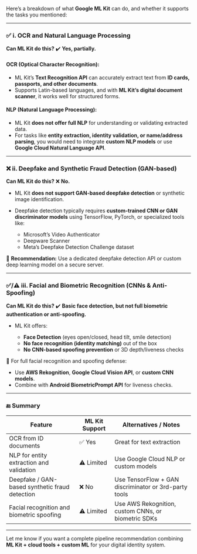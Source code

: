 Here’s a breakdown of what **Google ML Kit** can do, and whether it supports the tasks you mentioned:

---

### ✅ **i. OCR and Natural Language Processing**

**Can ML Kit do this?**
✔️ **Yes, partially.**

#### OCR (Optical Character Recognition):

* ML Kit’s **Text Recognition API** can accurately extract text from **ID cards, passports, and other documents**.
* Supports Latin-based languages, and with **ML Kit’s digital document scanner**, it works well for structured forms.

#### NLP (Natural Language Processing):

* ML Kit **does not offer full NLP** for understanding or validating extracted data.
* For tasks like **entity extraction, identity validation, or name/address parsing**, you would need to integrate **custom NLP models** or use **Google Cloud Natural Language API**.

---

### ❌ **ii. Deepfake and Synthetic Fraud Detection (GAN-based)**

**Can ML Kit do this?**
❌ **No.**

* ML Kit **does not support GAN-based deepfake detection** or synthetic image identification.
* Deepfake detection typically requires **custom-trained CNN or GAN discriminator models** using TensorFlow, PyTorch, or specialized tools like:

    * Microsoft’s Video Authenticator
    * Deepware Scanner
    * Meta’s Deepfake Detection Challenge dataset

🔧 **Recommendation:** Use a dedicated deepfake detection API or custom deep learning model on a secure server.

---

### ✅/⚠️ **iii. Facial and Biometric Recognition (CNNs & Anti-Spoofing)**

**Can ML Kit do this?**
✔️ **Basic face detection, but not full biometric authentication or anti-spoofing.**

* ML Kit offers:

    * **Face Detection** (eyes open/closed, head tilt, smile detection)
    * **No face recognition (identity matching)** out of the box
    * **No CNN-based spoofing prevention** or 3D depth/liveness checks

🔐 For full facial recognition and spoofing defense:

* Use **AWS Rekognition**, **Google Cloud Vision API**, or **custom CNN models**.
* Combine with **Android BiometricPrompt API** for liveness checks.

---

### 🔚 Summary

| Feature                                        | ML Kit Support | Alternatives / Notes                                  |
|------------------------------------------------|----------------|-------------------------------------------------------|
| OCR from ID documents                          | ✅ Yes          | Great for text extraction                             |
| NLP for entity extraction and validation       | ⚠️ Limited     | Use Google Cloud NLP or custom models                 |
| Deepfake / GAN-based synthetic fraud detection | ❌ No           | Use TensorFlow + GAN discriminator or 3rd-party tools |
| Facial recognition and biometric spoofing      | ⚠️ Limited     | Use AWS Rekognition, custom CNNs, or biometric SDKs   |

---

Let me know if you want a complete pipeline recommendation combining **ML Kit + cloud tools + custom ML** for your digital identity system.
